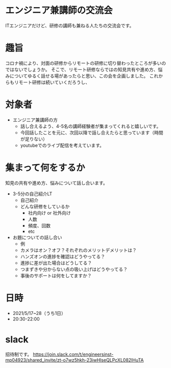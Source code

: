 # エンジニア兼講師の交流会
ITエンジニアだけど、研修の講師も兼ねる人たちの交流会です。

# 趣旨
コロナ禍により、対面の研修からリモートの研修に切り替わったところが多いのではないでしょうか。
そこで、リモート研修ならではの知見共有や進め方、悩みについてゆるく話せる場があったらと思い、この会を企画しました。
これからもリモート研修は続いていくだろうし、

# 対象者
- エンジニア兼講師の方
  - 話し合えるよう、4-5名の講師経験者が集まってくれると嬉しいです。
  - 今回話したことを元に、次回以降で話し合えたらと思っています（時間が足りない）
  - youtubeでのライブ配信を考えています。

# 集まって何をするか
知見の共有や進め方、悩みについて話し合います。
- 3-5分の自己紹介LT
  - 自己紹介
  - どんな研修をしているか
    - 社内向け or 社外向け
    - 人数
    - 頻度、回数
    - etc
- お題についての話し合い
  - 例
  - カメラはオン？オフ？それぞれのメリットデメリットは？
  - ハンズオンの進捗を確認はどうやってる？
  - 進捗に差が出た場合はどうしてる？
  - つまずきや分からない点の吸い上げはどうやってる？
  - 事後のサポートは何をしてますか？

# 日時
- 2021/5/17~28（うち1日）
- 20:30-22:00

# slack
招待制です。
https://join.slack.com/t/engineersinst-mp04923/shared_invite/zt-o7wz5hkh-23iwHlseQLPcXL082lHuTA
